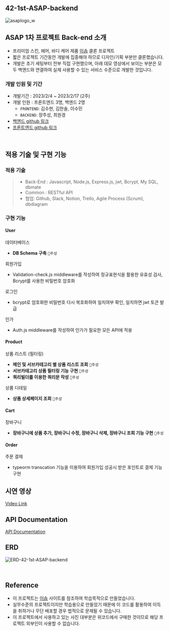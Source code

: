 ## 42-1st-ASAP-backend

![asaplogo_w](https://user-images.githubusercontent.com/115794886/219932537-9593571b-aa9d-41d3-b9ff-68cf613358fc.png)


## ASAP 1차 프로젝트 Back-end 소개

- 프리미엄 스킨, 헤어, 바디 케어 제품 [이솝](https://www.aesop.com/kr/) 클론 프로젝트
- 짧은 프로젝트 기간동안 개발에 집중해야 하므로 디자인/기획 부분만 클론했습니다.
- 개발은 초기 세팅부터 전부 직접 구현했으며, 아래 데모 영상에서 보이는 부분은 모두 백앤드와 연결하여 실제 사용할 수 있는 서비스 수준으로 개발한 것입니다.

### 개발 인원 및 기간

- 개발기간 : 2023/2/4 ~ 2023/2/17 (2주)
- 개발 인원 : 프론트엔드 3명, 백엔드 2명
  - `FRONTEND`: 김수현, 김한솔, 이수민
  - `BACKEND`: 장주성, 최원경
- [백엔드 github 링크](https://github.com/wecode-bootcamp-korea/42-1st-ASAP-backend)
- [프론트엔드 github 링크](https://github.com/wecode-bootcamp-korea/42-1st-ASAP-frontend)

<br>

## 적용 기술 및 구현 기능

### 적용 기술

> - Back-End : Javascript, Node.js, Express.js, jwt, Bcrypt, My SQL, dbmate
> - Common : RESTful API
> - 협업: Github, Slack, Notion, Trello, Agile Process (Scrum), dbdiagram

### 구현 기능

#### User

데이터베이스

- **DB Schema 구축** `🤗주성`

회원가입

- Validation-check.js middleware를 작성하여 정규표현식을 활용한 유효성 검사, Bcrypt를 사용한 비밀번호 암호화

로그인

- bcrypt로 암호화한 비밀번호 다시 복호화하여 일치여부 확인, 일치하면 jwt 토큰 발급

인가

- Auth.js middleware를 작성하여 인가가 필요한 모든 API에 적용

#### Product

상품 리스트 (필터링)

- **메인 및 서브카테고리 별 상품 리스트 조회** `🤗주성`
- **서브카테고리 상품 필터링 기능 구현** `🤗주성`
- **쿼리빌더를 이용한 쿼리문 작성** `🤗주성`

상품 디테일

- **상품 상세페이지 조회** `🤗주성`

#### Cart

장바구니

- **장바구니에 상품 추가, 장바구니 수정, 장바구니 삭제, 장바구니 조회 기능 구현** `🤗주성`

#### Order

주문 결제

- typeorm transcation 기능을 이용하여 회원가입 성공시 받은 포인트로 결제 기능 구현

## 시연 영상

[Video Link](https://youtu.be/oADqkrk6GPM)

## API Documentation

[API Documentation](https://documenter.getpostman.com/view/25414601/2s935uGLTH)

## ERD
![ERD-42-1st-ASAP-backend](https://user-images.githubusercontent.com/115794886/219932545-69d50463-e938-4574-ad09-47850a49c8e6.png)


<br>

## Reference

- 이 프로젝트는 [이솝](https://www.aesop.com/kr/) 사이트를 참조하여 학습목적으로 만들었습니다.
- 실무수준의 프로젝트이지만 학습용으로 만들었기 때문에 이 코드를 활용하여 이득을 취하거나 무단 배포할 경우 법적으로 문제될 수 있습니다.
- 이 프로젝트에서 사용하고 있는 사진 대부분은 위코드에서 구매한 것이므로 해당 프로젝트 외부인이 사용할 수 없습니다.
